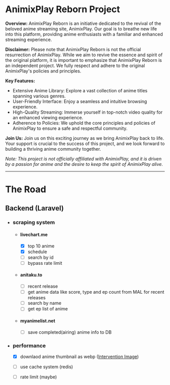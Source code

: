 # AnimixPlay Reborn Project

**Overview:**
AnimixPlay Reborn is an initiative dedicated to the revival of the beloved anime streaming site, AnimixPlay. Our goal is to breathe new life into this platform, providing anime enthusiasts with a familiar and enhanced streaming experience.

**Disclaimer:**
Please note that AnimixPlay Reborn is not the official resurrection of AnimixPlay. While we aim to revive the essence and spirit of the original platform, it is important to emphasize that AnimixPlay Reborn is an independent project. We fully respect and adhere to the original AnimixPlay's policies and principles.

**Key Features:**
- Extensive Anime Library: Explore a vast collection of anime titles spanning various genres.
- User-Friendly Interface: Enjoy a seamless and intuitive browsing experience.
- High-Quality Streaming: Immerse yourself in top-notch video quality for an enhanced viewing experience.
- Adherence to Policies: We uphold the core principles and policies of AnimixPlay to ensure a safe and respectful community.

**Join Us:**
Join us on this exciting journey as we bring AnimixPlay back to life. Your support is crucial to the success of this project, and we look forward to building a thriving anime community together.

*Note: This project is not officially affiliated with AnimixPlay, and it is driven by a passion for anime and the desire to keep the spirit of AnimixPlay alive.*

<hr/>

# The Road 

## Backend (Laravel) 
  - ### scraping system
    - #### livechart.me
      - [x] top 10 anime
      - [x] schedule
      - [ ] search by id
      - [ ] bypass rate limit

    - #### anitaku.to
      - [ ] recent release
      - [ ] get anime data like score, type and ep count from MAL for recent releases
      - [ ] search by name
      - [ ] get ep list of anime

    - #### myanimelist.net
      - [ ] save completed(airing) anime info to DB

  - ### performance
    - [x] downlaod anime thumbnail as webp ([Intervention Image](https://image.intervention.io/))
    - [ ] use cache system (redis)
    - [ ] rate limit (maybe)

